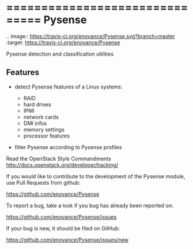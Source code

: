 ===============================
Pysense
===============================

.. image:: https://travis-ci.org/enovance/Pysense.svg?branch=master
    :target: https://travis-ci.org/enovance/Pysense

Pysense detection and classification utilities

Features
--------

* detect Pysense features of a Linux systems:

  * RAID
  * hard drives
  * IPMI
  * network cards
  * DMI infos
  * memory settings
  * processor features

* filter Pysense according to Pysense profiles

Read the OpenStack Style Commandments http://docs.openstack.org/developer/hacking/

If you would like to contribute to the development of the Pysense
module, use Pull Requests from github:

   https://github.com/enovance/Pysense

To report a bug, take a look if you bug has already been reported on:

https://github.com/enovance/Pysense/issues

If your bug is new, it should be filed on GitHub:

   https://github.com/enovance/Pysense/issues/new
